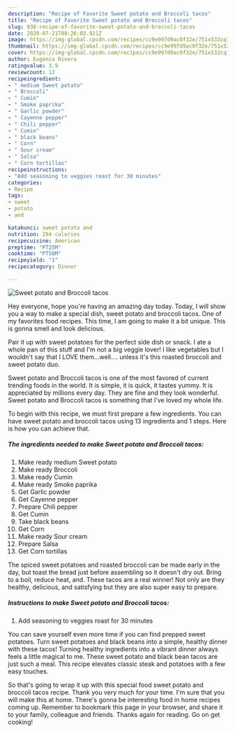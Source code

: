 ```yaml
---
description: "Recipe of Favorite Sweet potato and Broccoli tacos"
title: "Recipe of Favorite Sweet potato and Broccoli tacos"
slug: 938-recipe-of-favorite-sweet-potato-and-broccoli-tacos
date: 2020-07-21T08:26:03.921Z
image: https://img-global.cpcdn.com/recipes/cc9e997d9ac0f32e/751x532cq70/sweet-potato-and-broccoli-tacos-recipe-main-photo.jpg
thumbnail: https://img-global.cpcdn.com/recipes/cc9e997d9ac0f32e/751x532cq70/sweet-potato-and-broccoli-tacos-recipe-main-photo.jpg
cover: https://img-global.cpcdn.com/recipes/cc9e997d9ac0f32e/751x532cq70/sweet-potato-and-broccoli-tacos-recipe-main-photo.jpg
author: Eugenia Rivera
ratingvalue: 3.9
reviewcount: 12
recipeingredient:
- " medium Sweet potato"
- " Broccoli"
- " Cumin"
- " Smoke paprika"
- " Garlic powder"
- " Cayenne pepper"
- " Chili pepper"
- " Cumin"
- " black beans"
- " Corn"
- " Sour cream"
- " Salsa"
- " Corn tortillas"
recipeinstructions:
- "Add seasoning to veggies roast for 30 minutes"
categories:
- Recipe
tags:
- sweet
- potato
- and

katakunci: sweet potato and 
nutrition: 294 calories
recipecuisine: American
preptime: "PT25M"
cooktime: "PT58M"
recipeyield: "1"
recipecategory: Dinner

---
```



![Sweet potato and Broccoli tacos](https://img-global.cpcdn.com/recipes/cc9e997d9ac0f32e/751x532cq70/sweet-potato-and-broccoli-tacos-recipe-main-photo.jpg)

Hey everyone, hope you're having an amazing day today. Today, I will show you a way to make a special dish, sweet potato and broccoli tacos. One of my favorites food recipes. This time, I am going to make it a bit unique. This is gonna smell and look delicious.

Pair it up with sweet potatoes for the perfect side dish or snack. I ate a whole pan of this stuff and I&#39;m not a big veggie lover! I like vegetables but I wouldn&#39;t say that I LOVE them…well…. unless it&#39;s this roasted broccoli and sweet potato duo.

Sweet potato and Broccoli tacos is one of the most favored of current trending foods in the world. It is simple, it is quick, it tastes yummy. It is appreciated by millions every day. They are fine and they look wonderful. Sweet potato and Broccoli tacos is something that I've loved my whole life.


To begin with this recipe, we must first prepare a few ingredients. You can have sweet potato and broccoli tacos using 13 ingredients and 1 steps. Here is how you can achieve that.

<!--inarticleads1-->

##### The ingredients needed to make Sweet potato and Broccoli tacos:

1. Make ready  medium Sweet potato
1. Make ready  Broccoli
1. Make ready  Cumin
1. Make ready  Smoke paprika
1. Get  Garlic powder
1. Get  Cayenne pepper
1. Prepare  Chili pepper
1. Get  Cumin
1. Take  black beans
1. Get  Corn
1. Make ready  Sour cream
1. Prepare  Salsa
1. Get  Corn tortillas


The spiced sweet potatoes and roasted broccoli can be made early in the day, but toast the bread just before assembling so it doesn&#39;t dry out. Bring to a boil, reduce heat, and. These tacos are a real winner! Not only are they healthy, delicious, and satisfying but they are also super easy to prepare. 

<!--inarticleads2-->

##### Instructions to make Sweet potato and Broccoli tacos:

1. Add seasoning to veggies roast for 30 minutes


You can save yourself even more time if you can find prepped sweet potatoes. Turn sweet potatoes and black beans into a simple, healthy dinner with these tacos! Turning healthy ingredients into a vibrant dinner always feels a little magical to me. These sweet potato and black bean tacos are just such a meal. This recipe elevates classic steak and potatoes with a few easy touches. 

So that's going to wrap it up with this special food sweet potato and broccoli tacos recipe. Thank you very much for your time. I'm sure that you will make this at home. There's gonna be interesting food in home recipes coming up. Remember to bookmark this page in your browser, and share it to your family, colleague and friends. Thanks again for reading. Go on get cooking!
